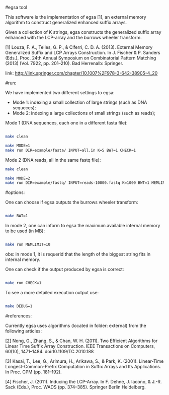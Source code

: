 #egsa tool

This software is the implementation of egsa \[1\], an external memory algorithm to construct generalized enhanced suffix arrays.


Given a collection of K strings, egsa constructs the generalized suffix array enhanced with the LCP-array and the burrows wheeler transform.


\[1\] 
Louza, F. A., Telles, G. P., & Ciferri, C. D. A. (2013). 
External Memory Generalized Suffix and LCP Arrays Construction. 
In J. Fischer & P. Sanders (Eds.), 
Proc. 24th Annual Symposium on Combinatorial Pattern Matching (2013) 
(Vol. 7922, pp. 201–210). Bad Herrenalb: Springer.

link: http://link.springer.com/chapter/10.1007%2F978-3-642-38905-4_20


#run:

We have implemented two different settings to egsa:

* Mode 1: indexing a small collection of large strings (such as DNA sequeces);
* Mode 2: indexing a large collections of small strings (such as reads);




Mode 1 (DNA sequences, each one in a different fasta file):
```sh

make clean

make MODE=1 
make run DIR=example/fasta/ INPUT=all.in K=5 BWT=1 CHECK=1
```

Mode 2 (DNA reads, all in the same fastq file):
```sh
make clean

make MODE=2 
make run DIR=example/fastq/ INPUT=reads-10000.fastq K=1000 BWT=1 MEMLIMIT=10 CHECK=1
```


#options:

One can choose if egsa outputs the burrows wheeler transform:

```sh

make BWT=1

```

In mode 2, one can inform to egsa the maximum available internal memory to be used (in MB):

```sh

make run MEMLIMIT=10

```
obs: in mode 1, it is requerid that the length of the biggest string fits in internal memory.


One can check if the output produced by egsa is correct:

```sh

make run CHECK=1

```

To see a more detailed execution output use:

```sh

make DEBUG=1

```

#references:

Currently egsa uses algorithms (located in folder: external) from the following articles:

\[2\] Nong, G., Zhang, S., & Chan, W. H. (2011). Two Efficient Algorithms for Linear Time Suffix Array Construction. IEEE Transactions on Computers, 60(10), 1471–1484. doi:10.1109/TC.2010.188

\[3\] Kasai, T., Lee, G., Arimura, H., Arikawa, S., & Park, K. (2001). Linear-Time Longest-Common-Prefix Computation in Suffix Arrays and Its Applications. In Proc. CPM (pp. 181–192).

\[4\] Fischer, J. (2011). Inducing the LCP-Array. In F. Dehne, J. Iacono, & J.-R. Sack (Eds.), Proc. WADS (pp. 374–385). Springer Berlin Heidelberg.
